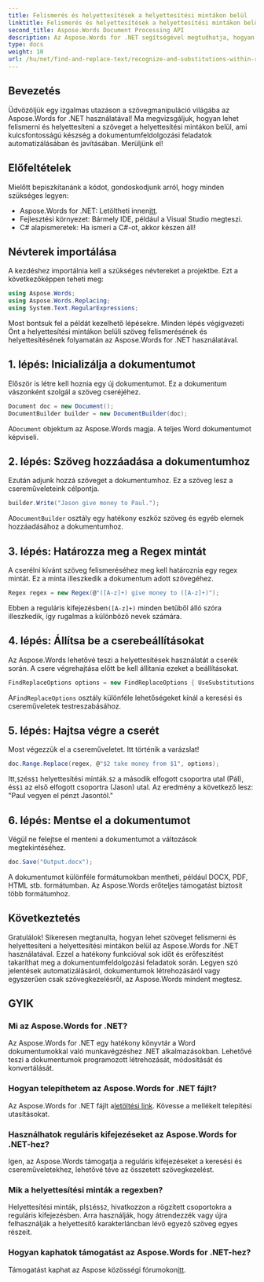 ```yaml
---
title: Felismerés és helyettesítések a helyettesítési mintákon belül
linktitle: Felismerés és helyettesítések a helyettesítési mintákon belül
second_title: Aspose.Words Document Processing API
description: Az Aspose.Words for .NET segítségével megtudhatja, hogyan lehet szöveget felismerni és helyettesíteni a helyettesítési mintákon belül. Útmutató lépésről lépésre részletes példákkal.
type: docs
weight: 10
url: /hu/net/find-and-replace-text/recognize-and-substitutions-within-replacement-patterns/
---
```

## Bevezetés

Üdvözöljük egy izgalmas utazáson a szövegmanipuláció világába az Aspose.Words for .NET használatával! Ma megvizsgáljuk, hogyan lehet felismerni és helyettesíteni a szöveget a helyettesítési mintákon belül, ami kulcsfontosságú készség a dokumentumfeldolgozási feladatok automatizálásában és javításában. Merüljünk el!

## Előfeltételek

Mielőtt bepiszkítanánk a kódot, gondoskodjunk arról, hogy minden szükséges legyen:

-  Aspose.Words for .NET: Letöltheti innen[itt](https://releases.aspose.com/words/net/).
- Fejlesztési környezet: Bármely IDE, például a Visual Studio megteszi.
- C# alapismeretek: Ha ismeri a C#-ot, akkor készen áll!

## Névterek importálása

A kezdéshez importálnia kell a szükséges névtereket a projektbe. Ezt a következőképpen teheti meg:

```csharp
using Aspose.Words;
using Aspose.Words.Replacing;
using System.Text.RegularExpressions;
```

Most bontsuk fel a példát kezelhető lépésekre. Minden lépés végigvezeti Önt a helyettesítési mintákon belüli szöveg felismerésének és helyettesítésének folyamatán az Aspose.Words for .NET használatával.

## 1. lépés: Inicializálja a dokumentumot

Először is létre kell hoznia egy új dokumentumot. Ez a dokumentum vászonként szolgál a szöveg cseréjéhez.

```csharp
Document doc = new Document();
DocumentBuilder builder = new DocumentBuilder(doc);
```

 A`Document` objektum az Aspose.Words magja. A teljes Word dokumentumot képviseli.

## 2. lépés: Szöveg hozzáadása a dokumentumhoz

Ezután adjunk hozzá szöveget a dokumentumhoz. Ez a szöveg lesz a csereműveleteink célpontja.

```csharp
builder.Write("Jason give money to Paul.");
```

 A`DocumentBuilder` osztály egy hatékony eszköz szöveg és egyéb elemek hozzáadásához a dokumentumhoz.

## 3. lépés: Határozza meg a Regex mintát

A cserélni kívánt szöveg felismeréséhez meg kell határoznia egy regex mintát. Ez a minta illeszkedik a dokumentum adott szövegéhez.

```csharp
Regex regex = new Regex(@"([A-z]+) give money to ([A-z]+)");
```

 Ebben a reguláris kifejezésben`([A-z]+)` minden betűből álló szóra illeszkedik, így rugalmas a különböző nevek számára.

## 4. lépés: Állítsa be a cserebeállításokat

Az Aspose.Words lehetővé teszi a helyettesítések használatát a cserék során. A csere végrehajtása előtt be kell állítania ezeket a beállításokat.

```csharp
FindReplaceOptions options = new FindReplaceOptions { UseSubstitutions = true };
```

 A`FindReplaceOptions` osztály különféle lehetőségeket kínál a keresési és csereműveletek testreszabásához.

## 5. lépés: Hajtsa végre a cserét

Most végezzük el a csereműveletet. Itt történik a varázslat!

```csharp
doc.Range.Replace(regex, @"$2 take money from $1", options);
```

 Itt,`$2`és`$1` helyettesítési minták.`$2` a második elfogott csoportra utal (Pál), és`$1` az első elfogott csoportra (Jason) utal. Az eredmény a következő lesz: "Paul vegyen el pénzt Jasontól."

## 6. lépés: Mentse el a dokumentumot

Végül ne felejtse el menteni a dokumentumot a változások megtekintéséhez.

```csharp
doc.Save("Output.docx");
```

A dokumentumot különféle formátumokban mentheti, például DOCX, PDF, HTML stb. formátumban. Az Aspose.Words erőteljes támogatást biztosít több formátumhoz.

## Következtetés

Gratulálok! Sikeresen megtanulta, hogyan lehet szöveget felismerni és helyettesíteni a helyettesítési mintákon belül az Aspose.Words for .NET használatával. Ezzel a hatékony funkcióval sok időt és erőfeszítést takaríthat meg a dokumentumfeldolgozási feladatok során. Legyen szó jelentések automatizálásáról, dokumentumok létrehozásáról vagy egyszerűen csak szövegkezelésről, az Aspose.Words mindent megtesz.

## GYIK

### Mi az Aspose.Words for .NET?
Az Aspose.Words for .NET egy hatékony könyvtár a Word dokumentumokkal való munkavégzéshez .NET alkalmazásokban. Lehetővé teszi a dokumentumok programozott létrehozását, módosítását és konvertálását.

### Hogyan telepíthetem az Aspose.Words for .NET fájlt?
 Az Aspose.Words for .NET fájlt a[letöltési link](https://releases.aspose.com/words/net/). Kövesse a mellékelt telepítési utasításokat.

### Használhatok reguláris kifejezéseket az Aspose.Words for .NET-hez?
Igen, az Aspose.Words támogatja a reguláris kifejezéseket a keresési és csereműveletekhez, lehetővé téve az összetett szövegkezelést.

### Mik a helyettesítési minták a regexben?
 Helyettesítési minták, pl`$1`és`$2`, hivatkozzon a rögzített csoportokra a reguláris kifejezésben. Arra használják, hogy átrendezzék vagy újra felhasználják a helyettesítő karakterláncban lévő egyező szöveg egyes részeit.

### Hogyan kaphatok támogatást az Aspose.Words for .NET-hez?
 Támogatást kaphat az Aspose közösségi fórumokon[itt](https://forum.aspose.com/c/words/8).

